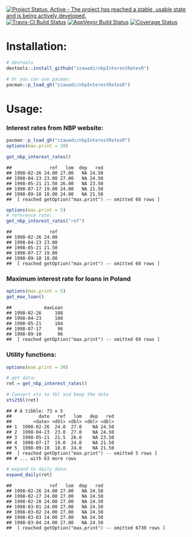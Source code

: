 

[![Project Status: Active - The project has reached a stable, usable state and is being actively developed.](http://www.repostatus.org/badges/latest/active.svg)](http://www.repostatus.org/#active)
[![Travis-CI Build Status](https://travis-ci.org/zzawadz/nbpInterestRatesR.svg?branch=master)](https://travis-ci.org/zzawadz/nbpInterestRatesR)
[![AppVeyor Build Status](https://ci.appveyor.com/api/projects/status/github/zzawadz/nbpInterestRatesR?branch=master&svg=true)](https://ci.appveyor.com/project/zzawadz/nbpInterestRatesR)
[![Coverage Status](https://img.shields.io/codecov/c/github/zzawadz/nbpInterestRatesR/master.svg)](https://codecov.io/github/zzawadz/nbpInterestRatesR?branch=master)

# Installation:


```r
# devtools
devtools::install_github("zzawadz/nbpInterestRatesR")

# Or you can use pacman:
pacman::p_load_gh("zzawadz/nbpInterestRatesR")
```

# Usage:

### Interest rates from NBP website:


```r
pacman::p_load_gh("zzawadz/nbpInterestRatesR")
options(max.print = 20)

get_nbp_interest_rates()
```

```
##              ref   lom  dep   red
## 1998-02-26 24.00 27.00   NA 24.50
## 1998-04-23 23.00 27.00   NA 24.50
## 1998-05-21 21.50 26.00   NA 23.50
## 1998-07-17 19.00 24.00   NA 21.50
## 1998-09-10 18.00 24.00   NA 21.50
##  [ reached getOption("max.print") -- omitted 68 rows ]
```

```r
options(max.print = 5)
# reference rate:
get_nbp_interest_rates("ref")
```

```
##              ref
## 1998-02-26 24.00
## 1998-04-23 23.00
## 1998-05-21 21.50
## 1998-07-17 19.00
## 1998-09-10 18.00
##  [ reached getOption("max.print") -- omitted 68 rows ]
```

### Maximum interest rate for loans in Poland


```r
options(max.print = 5)
get_max_loan()
```

```
##            maxLoan
## 1998-02-26     108
## 1998-04-23     108
## 1998-05-21     104
## 1998-07-17      96
## 1998-09-10      96
##  [ reached getOption("max.print") -- omitted 69 rows ]
```

### Utility functions:


```r
options(max.print = 30)

# get data:
ret = get_nbp_interest_rates()

# Convert xts to tbl and keep the date
xts2tbl(ret)
```

```
## # A tibble: 73 x 5
##          date   ref   lom   dep   red
##        <date> <dbl> <dbl> <dbl> <dbl>
## 1  1998-02-26  24.0  27.0    NA 24.50
## 2  1998-04-23  23.0  27.0    NA 24.50
## 3  1998-05-21  21.5  26.0    NA 23.50
## 4  1998-07-17  19.0  24.0    NA 21.50
## 5  1998-09-10  18.0  24.0    NA 21.50
##  [ reached getOption("max.print") -- omitted 5 rows ]
## # ... with 63 more rows
```

```r
# expand to daily data:
expand_daily(ret)
```

```
##              ref   lom  dep   red
## 1998-02-26 24.00 27.00   NA 24.50
## 1998-02-27 24.00 27.00   NA 24.50
## 1998-02-28 24.00 27.00   NA 24.50
## 1998-03-01 24.00 27.00   NA 24.50
## 1998-03-02 24.00 27.00   NA 24.50
## 1998-03-03 24.00 27.00   NA 24.50
## 1998-03-04 24.00 27.00   NA 24.50
##  [ reached getOption("max.print") -- omitted 6730 rows ]
```
